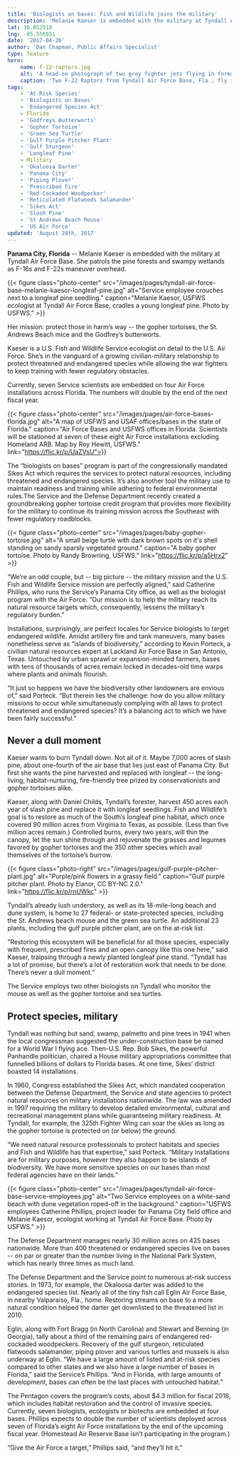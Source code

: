```yaml
---
title: 'Biologists on bases: Fish and Wildlife joins the military'
description: 'Melanie Kaeser is embedded with the military at Tyndall Air Force Base. She patrols the pine forests and swampy wetlands as F-16s and F-22s maneuver overhead. Her mission: protect those in harm’s way - the gopher tortoises, the St. Andrews Beach mice and the Godfrey’s butterworts.'
lat: 30.052518
lng: -85.556931
date: '2017-04-26'
author: 'Dan Chapman, Public Affairs Specialist'
type: feature
hero:
    name: f-22-raptors.jpg
    alt: 'A head-on photograph of two grey fighter jets flying in formation with a blue sky and clouds in the background.'
    caption: 'Two F-22 Raptors from Tyndall Air Force Base, Fla., fly in formation. Photo by Senior Master Sgt. Thomas Meneguin, U.S. Air Force.'
tags:
    - 'At-Risk Species'
    - 'Biologists on Bases'
    - 'Endangered Species Act'
    - Florida
    - 'Godfreys Butterworts'
    - 'Gopher Tortoise'
    - 'Green Sea Turtle'
    - 'Gulf Purple Pitcher Plant'
    - 'Gulf Sturgeon'
    - 'Longleaf Pine'
    - Military
    - 'Okaloosa Darter'
    - 'Panama City'
    - 'Piping Plover'
    - 'Prescribed Fire'
    - 'Red-Cockaded Woodpecker'
    - 'Reticulated Flatwoods Salamander'
    - 'Sikes Act'
    - 'Slash Pine'
    - 'St Andrews Beach Mouse'
    - 'US Air Force'
updated: 'August 28th, 2017'
---
```


**Panama City, Florida** -- Melanie Kaeser is embedded with the military at Tyndall Air Force Base. She patrols the pine forests and swampy wetlands as F-16s and F-22s maneuver overhead.

{{< figure class="photo-center" src="/images/pages/tyndall-air-force-base-melanie-kaesor-longleaf-pine.jpg" alt="Service employee crouches next to a longleaf pine seedling." caption="Melanie Kaesor, USFWS ecologist at Tyndall Air Force Base, cradles a young longleaf pine. Photo by USFWS." >}}

Her mission: protect those in harm’s way -- the gopher tortoises, the St. Andrews Beach mice and the Godfrey’s butterworts.

Kaeser is a U.S. Fish and Wildlife Service ecologist on detail to the U.S. Air Force. She’s in the vanguard of a growing civilian-military relationship to protect threatened and endangered species while allowing the war fighters to keep training with fewer regulatory obstacles.

Currently, seven Service scientists are embedded on four Air Force installations across Florida. The numbers will double by the end of the next fiscal year.

{{< figure class="photo-center" src="/images/pages/air-force-bases-florida.jpg" alt="A map of USFWS and USAF offices/bases in the state of Florida." caption="Air Force Bases and USFWS offices in Florida. Scientists will be stationed at seven of these eight Air Force installations excluding Homeland ARB. Map by Roy Hewitt, USFWS." link="https://flic.kr/p/UaZVsU">}}

The “biologists on bases” program is part of the congressionally mandated Sikes Act which requires the  services to protect natural resources, including threatened and endangered species. It’s also another tool the military use to maintain readiness and training while adhering to federal environmental rules.The Service  and the Defense Department recently created a groundbreaking  gopher tortoise credit program that provides more flexibility for the military to continue its training mission across the Southeast with fewer regulatory roadblocks.

{{< figure class="photo-center" src="/images/pages/baby-gopher-tortoise.jpg" alt="A small beige turtle with dark brown spots on it's shell standing on sandy sparsly vegetated ground." caption="A baby gopher tortoise. Photo by Randy Browning, USFWS." link="https://flic.kr/p/a5Hrx2" >}}

“We’re an odd couple, but -- big picture -- the military mission and the U.S. Fish and Wildlife Service mission are perfectly aligned,” said Catherine Phillips, who runs the Service’s Panama City office, as well as the biologist program with the Air Force. “Our mission is to help the military reach its natural resource targets which, consequently, lessens the military’s regulatory burden.”

Installations, surprisingly, are perfect locales for Service biologists to target endangered wildlife. Amidst artillery fire and tank maneuvers, many bases nonetheless serve as “islands of biodiversity,” according to Kevin Porteck, a civilian natural resources expert at Lackland Air Force Base in San Antonio, Texas. Untouched by urban sprawl or expansion-minded farmers, bases with tens of thousands of acres remain locked in decades-old time warps where plants and animals flourish.

“It just so happens we have the biodiversity other landowners are envious of,” said Porteck. “But therein lies the challenge: how do you allow military missions to occur while simultaneously complying with all laws to protect threatened and endangered species? It’s a balancing act to which we have been fairly successful.”

## Never a dull moment

Kaeser wants to burn Tyndall down. Not all of it. Maybe 7,000 acres of slash pine, about one-fourth of the air base that lies just east of Panama City. But first she wants the pine harvested and replaced with longleaf -- the long-living, habitat-nurturing, fire-friendly tree prized by conservationists and gopher tortoises alike.

Kaeser, along with Daniel Childs, Tyndall’s forester, harvest 450 acres each year of slash pine and replace it with longleaf seedlings. Fish and Wildlife’s goal is to restore as much of the South’s longleaf pine habitat, which once covered 90 million acres from Virginia to Texas, as possible. (Less than five million acres remain.) Controlled burns, every two years, will thin the canopy, let the sun shine through and rejuvenate the grasses and legumes favored by gopher tortoises and the 350 other species which avail themselves of the tortoise’s burrow.

{{< figure class="photo-right" src="/images/pages/gulf-purple-pitcher-plant.jpg" alt="Purple/pink flowers in a grassy field." caption="Gulf purple pitcher plant. Photo by Elanor, CC BY-NC 2.0." link="https://flic.kr/p/rnUWkc" >}}

Tyndall’s already lush understory, as well as its 18-mile-long beach and dune system, is home to 27 federal- or state-protected species, including the St. Andrews beach mouse and the green sea turtle. An additional 23 plants, including the gulf purple pitcher plant, are on  the at-risk list.

“Restoring this ecosystem will be beneficial for all those species, especially with frequent, prescribed fires and an open canopy like this one here,” said Kaeser, traipsing through a newly planted longleaf pine stand. “Tyndall has a lot of promise, but there’s a lot of restoration work that needs to be done. There’s never a dull moment.”

The Service employs two other biologists on Tyndall who monitor the mouse as well as the gopher tortoise and sea turtles.

## Protect species, military

Tyndall was nothing but sand, swamp, palmetto and pine trees in 1941 when the local congressman suggested the under-construction base be named for a World War I flying ace. Then-U.S. Rep. Bob Sikes, the powerful Panhandle politician, chaired a House military appropriations committee that funnelled billions of dollars to Florida bases. At one time, Sikes’ district boasted 14 installations.

In 1960, Congress established the Sikes Act, which mandated cooperation between the Defense Department, the Service and state agencies to protect natural resources on military installations nationwide. The law was amended in 1997 requiring the military to develop detailed environmental, cultural and recreational management plans while guaranteeing military readiness. At Tyndall, for example, the 325th Fighter Wing can soar the skies as long as the gopher tortoise is protected on (or below) the ground.

“We need natural resource professionals to protect habitats and species and Fish and Wildlife has that expertise,” said Porteck. “Military installations are for military purposes, however they also happen to be islands of biodiversity. We have more sensitive species on our bases than most federal agencies have on their lands.”

{{< figure class="photo-center" src="/images/pages/tyndall-air-force-base-service-employees.jpg" alt="Two Service employees on a white-sand beach with dune vegetation roped-off in the background." caption="USFWS employees Catherine Phillips, project leader for Panama City field office and Melanie Kaesor, ecologist working at Tyndall Air Force Base. Photo by USFWS." >}}

The Defense Department manages nearly 30 million acres on 425 bases nationwide. More than 400 threatened or endangered species live on bases -- on par or greater than the number living in the National Park System, which has nearly three times as much land. 

The Defense Department and the Service point to numerous at-risk success stories. In 1973, for example, the Okaloosa darter was added to the endangered species list. Nearly all of the tiny fish call Eglin Air Force Base, in nearby Valparaiso, Fla., home. Restoring streams on base to a more natural condition helped the darter get downlisted to the threatened list in 2010.

Eglin, along with Fort Bragg (in North Carolina) and Stewart and Benning (in Georgia), tally about a third of the remaining pairs of endangered red-cockaded woodpeckers. Recovery of the gulf sturgeon, reticulated flatwoods salamander, piping plover and various turtles and mussels is also underway at Eglin.
“We have a large amount of listed and at-risk species compared to other states and we also have a large number of bases in Florida,” said the Service’s Phillips. “And in Florida, with large amounts of development, bases can often be the last places with untouched habitat.”

The Pentagon covers the program’s costs, about $4.3 million for fiscal 2018, which includes habitat restoration and the control of invasive species. Currently, seven biologists, ecologists or biotechs are embedded at four bases. Phillips expects to double the number of scientists deployed across seven of Florida’s eight Air Force installations by the end of the upcoming fiscal year. (Homestead Air Reserve Base isn’t participating in the program.)

“Give the Air Force a target,” Phillips said, “and they’ll hit it.”
